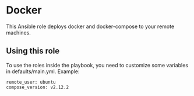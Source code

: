 # Docker

This Ansible role deploys docker and docker-compose to your remote machines. 

## Using this role

To use the roles inside the playbook, you need to customize some variables in defaults/main.yml. Example:
```
remote_user: ubuntu
compose_version: v2.12.2

```